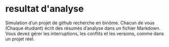 # resultat d'analyse

Simulation d’un projet de github recherche en binôme. Chacun de vous (Chaque étudiant) écrit des résumés d’analyse dans un fichier Markdown. Vous devez gérer les interruptions, les conflits et les versions, comme dans un projet réel.
